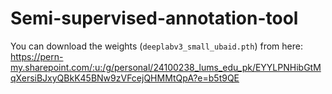 # Semi-supervised-annotation-tool

You can download the weights (`deeplabv3_small_ubaid.pth`) from here: https://pern-my.sharepoint.com/:u:/g/personal/24100238_lums_edu_pk/EYYLPNHibGtMqXersiBJxyQBkK45BNw9zVFcejQHMMtQpA?e=b5t9QE
